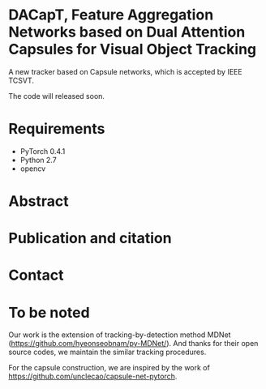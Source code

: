 # DACapT, Feature Aggregation Networks based on Dual Attention Capsules for Visual Object Tracking
A new tracker based on Capsule networks, which is accepted by IEEE TCSVT.

The code will released soon.
# Requirements
- PyTorch 0.4.1
- Python 2.7
- opencv

# Abstract


# Publication and citation


# Contact


# To be noted
Our work is the extension of tracking-by-detection method MDNet (https://github.com/hyeonseobnam/py-MDNet/). 
And thanks for their open source codes, we maintain the similar tracking procedures.

For the capsule construction, we are inspired by the work of https://github.com/unclecao/capsule-net-pytorch.
